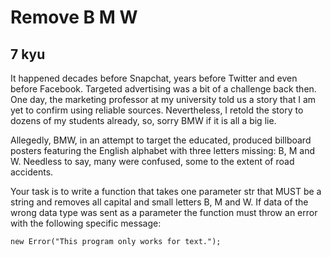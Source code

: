 # Remove B M W
## 7 kyu

It happened decades before Snapchat, years before Twitter and even before Facebook. Targeted advertising was a bit of a challenge back then. One day, the marketing professor at my university told us a story that I am yet to confirm using reliable sources. Nevertheless, I retold the story to dozens of my students already, so, sorry BMW if it is all a big lie.

Allegedly, BMW, in an attempt to target the educated, produced billboard posters featuring the English alphabet with three letters missing: B, M and W. Needless to say, many were confused, some to the extent of road accidents.

Your task is to write a function that takes one parameter str that MUST be a string and removes all capital and small letters B, M and W.
If data of the wrong data type was sent as a parameter the function must throw an error with the following specific message:
```
new Error("This program only works for text.");
```